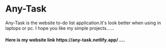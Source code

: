 # Any-Task
Any-Task is the website to-do list application.It's look better when using in laptops or pc.
I hope you like my simple projects......
<br>
<h4>Here is my website link https://any-task.netlify.app/ ....</h4>

